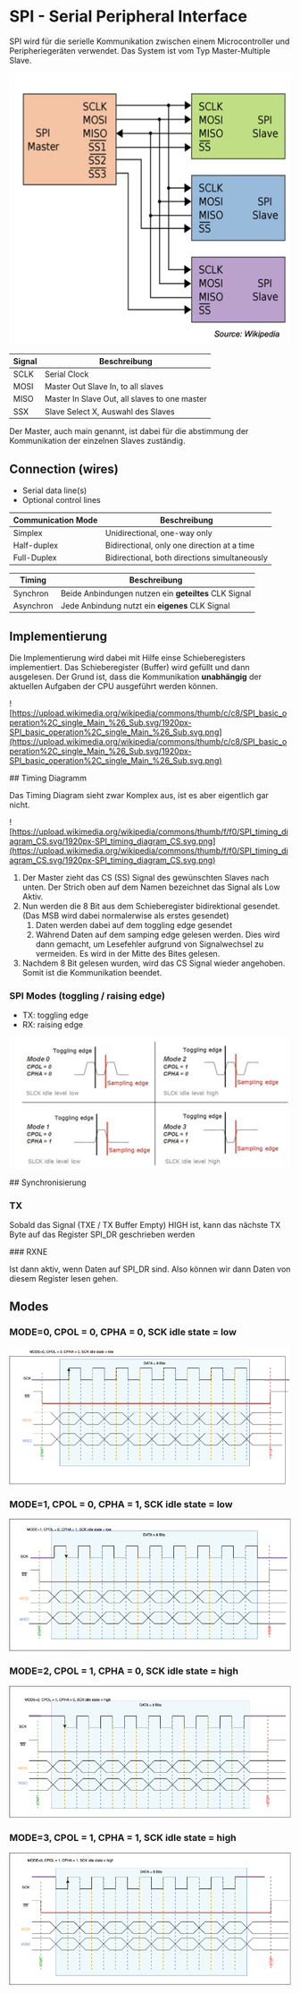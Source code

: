 # SPI - Serial Peripheral Interface

SPI wird für die serielle Kommunikation zwischen einem Microcontroller und Peripheriegeräten verwendet. Das System ist vom Typ Master-Multiple Slave.

![alt text](media/image-6.png)

| Signal | Beschreibung |
|--------|--------------|
| SCLK | Serial Clock |
| MOSI | Master Out Slave In, to all slaves |
| MISO | Master In Slave Out, all slaves to one master |
| SSX | Slave Select X, Auswahl des Slaves |


Der Master, auch main genannt, ist dabei für die abstimmung der Kommunikation der einzelnen Slaves zuständig.


## Connection (wires)
- Serial data line(s)
- Optional control lines

| Communication Mode | Beschreibung |
|--------------------|--------------|
| Simplex | Unidirectional, one-way only |
| Half-duplex | Bidirectional, only one direction at a time |
| Full-Duplex | Bidirectional, both directions simultaneously |

| Timing | Beschreibung |
|--------|--------------|
| Synchron | Beide Anbindungen nutzen ein **geteiltes** CLK Signal |
| Asynchron | Jede Anbindung nutzt ein **eigenes** CLK Signal |


## Implementierung

Die Implementierung wird dabei mit Hilfe einse Schieberegisters implementiert. Das Schieberegister (Buffer) wird gefüllt und dann ausgelesen. Der Grund ist, dass die Kommunikation **unabhängig** der aktuellen Aufgaben der CPU ausgeführt werden können. 

![https://upload.wikimedia.org/wikipedia/commons/thumb/c/c8/SPI_basic_operation%2C_single_Main_%26_Sub.svg/1920px-SPI_basic_operation%2C_single_Main_%26_Sub.svg.png](https://upload.wikimedia.org/wikipedia/commons/thumb/c/c8/SPI_basic_operation%2C_single_Main_%26_Sub.svg/1920px-SPI_basic_operation%2C_single_Main_%26_Sub.svg.png)


## Timing Diagramm

Das Timing Diagram sieht zwar Komplex aus, ist es aber eigentlich gar nicht.

![https://upload.wikimedia.org/wikipedia/commons/thumb/f/f0/SPI_timing_diagram_CS.svg/1920px-SPI_timing_diagram_CS.svg.png](https://upload.wikimedia.org/wikipedia/commons/thumb/f/f0/SPI_timing_diagram_CS.svg/1920px-SPI_timing_diagram_CS.svg.png)


1. Der Master zieht das CS (SS) Signal des gewünschten Slaves nach unten. Der Strich oben auf dem Namen bezeichnet das Signal als Low Aktiv.
2. Nun werden die 8 Bit aus dem Schieberegister bidirektional gesendet. (Das MSB wird dabei normalerwise als erstes gesendet)
	1. Daten werden dabei auf dem toggling edge gesendet
	2. Während Daten auf dem samping edge gelesen werden. Dies wird dann gemacht, um Lesefehler aufgrund von Signalwechsel zu vermeiden. Es wird in der Mitte des Bites gelesen.
3. Nachdem 8 Bit gelesen wurden, wird das CS Signal wieder angehoben. Somit ist die Kommunikation beendet.




### SPI Modes (toggling / raising edge)

- TX: toggling edge
- RX: raising edge

![alt text](media/image-9.png)


## Synchronisierung

### TX

Sobald das Signal (TXE / TX Buffer Empty) HIGH ist, kann das nächste TX Byte auf das Register SPI_DR geschrieben werden

### RXNE

Ist dann aktiv, wenn Daten auf SPI_DR sind. Also können wir dann Daten von diesem Register lesen gehen.


## Modes

### MODE=0, CPOL = 0, CPHA = 0, SCK idle state = low

![](media/SPI/SPI-1.png)

### MODE=1, CPOL = 0, CPHA = 1, SCK idle state = low

![](media/SPI/SPI-2.png)

### MODE=2, CPOL = 1, CPHA = 0, SCK idle state = high

![](media/SPI/SPI-3.png)

### MODE=3, CPOL = 1, CPHA = 1, SCK idle state = high

![](media/SPI/SPI-4.png)
